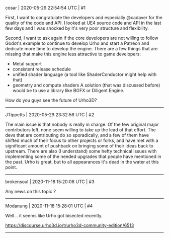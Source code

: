 cosar | 2020-05-29 22:54:54 UTC | #1

First, I want to congratulate the developers and especially @cadaver for the quality of the code and API.
I looked at UE4 source code and API in the last few days and I was shocked by it's very poor structure and flexibility.

Second, I want to ask again if the core developers are not willing to follow Godot's example to continue to develop Urho and start a Patreon and dedicate more time to develop the engine.
There are a few things that are missing that make this engine less attractive to game developers:
- Metal support
- consistent release schedule
- unified shader language (a tool like ShaderConductor might help with that)
- geometry and compute shaders
A solution (that was discussed before) would be to use a library like BGFX or Diligent Engine.

How do you guys see the future of Urho3D?

-------------------------

JTippetts | 2020-05-29 23:32:56 UTC | #2

The main issue is that nobody is really in charge. Of the few original major contributors left, none seem willing to take up the lead of that effort. The devs that are contributing do so sporadically, and a few of them have shifted much of their focus to other projects or forks, and have met with a significant amount of pushback on bringing some of their ideas back to upstream. There are also (I understand) some hefty technical issues with implementing some of the needed upgrades that people have mentioned in the past. Urho is great, but to all appearances it's dead in the water at this point.

-------------------------

brokensoul | 2020-11-18 15:20:06 UTC | #3

Any news on this topic ?

-------------------------

Modanung | 2020-11-18 15:28:01 UTC | #4

Well... it seems like Urho got bisected recently.

https://discourse.urho3d.io/t/urho3d-community-edition/6513

-------------------------

